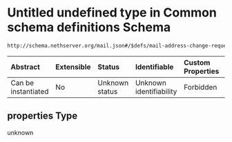 # Untitled undefined type in Common schema definitions Schema

```txt
http://schema.nethserver.org/mail.json#/$defs/mail-address-change-request/oneOf/3/allOf/0/properties
```



| Abstract            | Extensible | Status         | Identifiable            | Custom Properties | Additional Properties | Access Restrictions | Defined In                                      |
| :------------------ | :--------- | :------------- | :---------------------- | :---------------- | :-------------------- | :------------------ | :---------------------------------------------- |
| Can be instantiated | No         | Unknown status | Unknown identifiability | Forbidden         | Allowed               | none                | [mail.json\*](mail.json "open original schema") |

## properties Type

unknown
